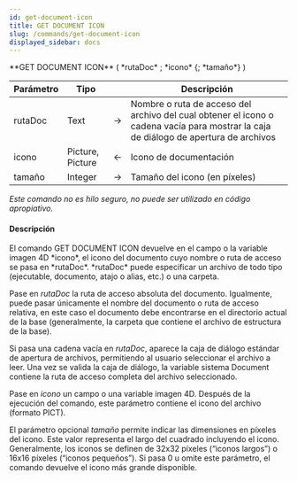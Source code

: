 ```yaml
---
id: get-document-icon
title: GET DOCUMENT ICON
slug: /commands/get-document-icon
displayed_sidebar: docs
---
```


<!--REF #_command_.GET DOCUMENT ICON.Syntax-->**GET DOCUMENT ICON** ( *rutaDoc* ; *icono* {; *tamaño*} )<!-- END REF-->
<!--REF #_command_.GET DOCUMENT ICON.Params-->
| Parámetro | Tipo |  | Descripción |
| --- | --- | --- | --- |
| rutaDoc | Text | &#8594;  | Nombre o ruta de acceso del archivo del cual obtener el icono o cadena vacía para mostrar la caja de diálogo de apertura de archivos |
| icono | Picture, Picture | &#8592; | Icono de documentación |
| tamaño | Integer | &#8594;  | Tamaño del icono (en píxeles) |

<!-- END REF-->

*Este comando no es hilo seguro, no puede ser utilizado en código apropiativo.*


#### Descripción 

<!--REF #_command_.GET DOCUMENT ICON.Summary-->El comando GET DOCUMENT ICON devuelve en el campo o la variable imagen 4D *icono*, el icono del documento cuyo nombre o ruta de acceso se pasa en *rutaDoc*.<!-- END REF--> *rutaDoc* puede especificar un archivo de todo tipo (ejecutable, documento, atajo o alias, etc.) o una carpeta. 

Pase en *rutaDoc* la ruta de acceso absoluta del documento. Igualmente, puede pasar únicamente el nombre del documento o ruta de acceso relativa, en este caso el documento debe encontrarse en el directorio actual de la base (generalmente, la carpeta que contiene el archivo de estructura de la base).

Si pasa una cadena vacía en *rutaDoc*, aparece la caja de diálogo estándar de apertura de archivos, permitiendo al usuario seleccionar el archivo a leer. Una vez se valida la caja de diálogo, la variable sistema Document contiene la ruta de acceso completa del archivo seleccionado. 

Pase en *icono* un campo o una variable imagen 4D. Después de la ejecución del comando, este parámetro contiene el icono del archivo (formato PICT).

El parámetro opcional *tamaño* permite indicar las dimensiones en píxeles del icono. Este valor representa el largo del cuadrado incluyendo el icono. Generalmente, los iconos se definen de 32x32 píxeles (“iconos largos”) o 16x16 píxeles (“iconos pequeños”). Si pasa 0 u omite este parámetro, el comando devuelve el icono más grande disponible.
